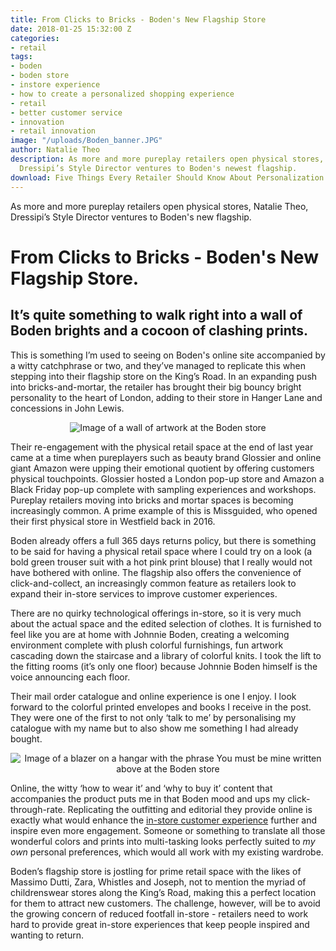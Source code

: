 ```yaml
---
title: From Clicks to Bricks - Boden's New Flagship Store
date: 2018-01-25 15:32:00 Z
categories:
- retail
tags:
- boden
- boden store
- instore experience
- how to create a personalized shopping experience
- retail
- better customer service
- innovation
- retail innovation
image: "/uploads/Boden_banner.JPG"
author: Natalie Theo
description: As more and more pureplay retailers open physical stores, Natalie Theo,
  Dressipi’s Style Director ventures to Boden's newest flagship.
download: Five Things Every Retailer Should Know About Personalization
---
```


As more and more pureplay retailers open physical stores, Natalie Theo, Dressipi’s Style Director ventures to Boden's new flagship.

# From Clicks to Bricks - Boden's New Flagship Store.

## It’s quite something to walk right into a wall of Boden brights and a cocoon of clashing prints.

This is something I’m used to seeing on Boden's online site accompanied by a witty catchphrase or two, and they’ve managed to replicate this when stepping into their flagship store on the King’s Road. In an expanding push into bricks-and-mortar, the retailer has brought their big bouncy bright personality to the heart of London, adding to their store in Hanger Lane and concessions in John Lewis.

<p style="text-align:center"><img style="margin-left: 0px" alt="Image of a wall of artwork at the Boden store" src="/uploads/boden_1.jpg"/></p>

Their re-engagement with the physical retail space at the end of last year came at a time when pureplayers such as beauty brand Glossier and online giant Amazon were upping their emotional quotient by offering customers physical touchpoints. Glossier hosted a London pop-up store and Amazon a Black Friday pop-up complete with sampling experiences and workshops. Pureplay retailers moving into bricks and mortar spaces is becoming increasingly common. A prime example of this is Missguided, who opened their first physical store in Westfield back in 2016.

Boden already offers a full 365 days returns policy, but there is something to be said for having a physical retail space where I could try on a look (a bold green trouser suit with a hot pink print blouse) that I really would not have bothered with online. The flagship also offers the convenience of click-and-collect, an increasingly common feature as retailers look to expand their in-store services to improve customer experiences.

There are no quirky technological offerings in-store, so it is very much about the actual space and the edited selection of clothes. It is furnished to feel like you are at home with Johnnie Boden, creating a welcoming environment complete with plush colorful furnishings, fun artwork cascading down the staircase and a library of colorful knits. I took the lift to the fitting rooms (it’s only one floor) because Johnnie Boden himself is the voice announcing each floor.
 
Their mail order catalogue and online experience is one I enjoy. I look forward to the colorful printed envelopes and books I receive in the post. They were one of the first to not only ‘talk to me’ by personalising my catalogue with my name but to also show me something I had already bought.

<p style="text-align:center"><img style="margin-left: 0px" alt="Image of a blazer on a hangar with the phrase You must be mine written above at the Boden store" src="/uploads/boden_2.JPG"/></p>

Online, the witty ‘how to wear it’ and ‘why to buy it’ content that accompanies the product puts me in that Boden mood and ups my click-through-rate. Replicating the outfitting and editorial they provide online is exactly what would enhance the [in-store customer experience](https://dressipi.com/blog/innovating-at-speed-to-deliver-unique-and-relevant-in-store-experiences/) further and inspire even more engagement.  Someone or something to translate all those wonderful colors and prints into multi-tasking looks perfectly suited to *my own* personal preferences, which would all work with my existing wardrobe. 

Boden’s flagship store is jostling for prime retail space with the likes of Massimo Dutti, Zara, Whistles and Joseph, not to mention the myriad of childrenswear stores along the King’s Road, making this a perfect location for them to attract new customers. The challenge, however, will be to avoid the growing concern of reduced footfall in-store - retailers need to work hard to provide great in-store experiences that keep people inspired and wanting to return.